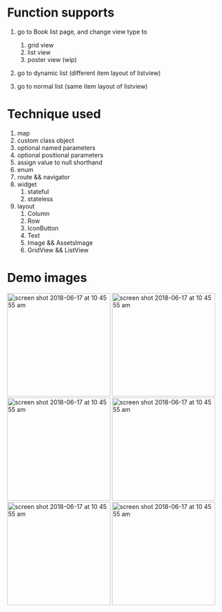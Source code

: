 # Function supports
1. go to Book list page, and change view type to 
	1. grid view
	2. list view
	3. poster view (wip)

2. go to dynamic list (different item layout of listview)
3. go to normal list (same item layout of listview)


# Technique used
1. map
2. custom class object
3. optional named parameters
4. optional positional parameters
5. assign value to null shorthand 
6. enum
7. route && navigator
7. widget
	1. stateful
	2. stateless
8. layout
	1. Column
	2. Row
	3. IconButton
	4. Text
	5. Image && AssetsImage
	6. GridView && ListView

# Demo images
<img width="240" alt="screen shot 2018-06-17 at 10 45 55 am" src="https://user-images.githubusercontent.com/28452579/41504794-c14367ec-722c-11e8-8fc2-be656688789d.png">


<img width="240" alt="screen shot 2018-06-17 at 10 45 55 am" src="https://user-images.githubusercontent.com/28452579/41504799-c21d298c-722c-11e8-8d23-1529e98964cf.png">


<img width="240" alt="screen shot 2018-06-17 at 10 45 55 am" src="https://user-images.githubusercontent.com/28452579/41504795-c16d954e-722c-11e8-9aa7-6c771e6b1b5d.png">


<img width="240" alt="screen shot 2018-06-17 at 10 45 55 am" src="https://user-images.githubusercontent.com/28452579/41504796-c198e2f8-722c-11e8-854f-c42bbda2951d.png">


<img width="240" alt="screen shot 2018-06-17 at 10 45 55 am" src="https://user-images.githubusercontent.com/28452579/41504797-c1c2e0da-722c-11e8-81e2-d4e949dbffdc.png">


<img width="240" alt="screen shot 2018-06-17 at 10 45 55 am" src="https://user-images.githubusercontent.com/28452579/41504798-c1f304fe-722c-11e8-92b6-aa7092d4f695.png">

